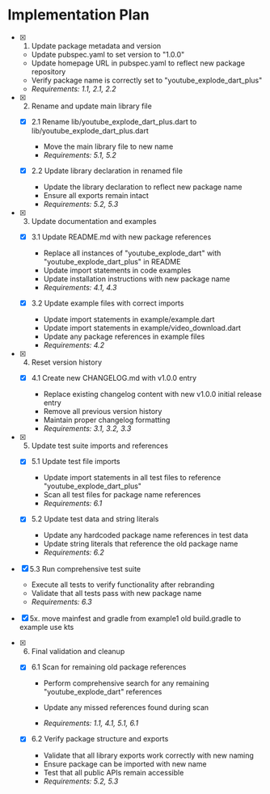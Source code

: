 # Implementation Plan

- [x] 1. Update package metadata and version





  - Update pubspec.yaml to set version to "1.0.0"
  - Update homepage URL in pubspec.yaml to reflect new package repository
  - Verify package name is correctly set to "youtube_explode_dart_plus"
  - _Requirements: 1.1, 2.1, 2.2_

- [x] 2. Rename and update main library file





  - [x] 2.1 Rename lib/youtube_explode_dart_plus.dart to lib/youtube_explode_dart_plus.dart


    - Move the main library file to new name
    - _Requirements: 5.1, 5.2_
  
  - [x] 2.2 Update library declaration in renamed file


    - Update the library declaration to reflect new package name
    - Ensure all exports remain intact
    - _Requirements: 5.2, 5.3_

- [x] 3. Update documentation and examples





  - [x] 3.1 Update README.md with new package references


    - Replace all instances of "youtube_explode_dart" with "youtube_explode_dart_plus" in README
    - Update import statements in code examples
    - Update installation instructions with new package name
    - _Requirements: 4.1, 4.3_
  
  - [x] 3.2 Update example files with correct imports


    - Update import statements in example/example.dart
    - Update import statements in example/video_download.dart
    - Update any package references in example files
    - _Requirements: 4.2_

- [x] 4. Reset version history




  - [x] 4.1 Create new CHANGELOG.md with v1.0.0 entry


    - Replace existing changelog content with new v1.0.0 initial release entry
    - Remove all previous version history
    - Maintain proper changelog formatting
    - _Requirements: 3.1, 3.2, 3.3_

- [x] 5. Update test suite imports and references





  - [x] 5.1 Update test file imports


    - Update import statements in all test files to reference "youtube_explode_dart_plus"
    - Scan all test files for package name references
    - _Requirements: 6.1_
  
  - [x] 5.2 Update test data and string literals


    - Update any hardcoded package name references in test data
    - Update string literals that reference the old package name
    - _Requirements: 6.2_

- [x] 5.3 Run comprehensive test suite






    - Execute all tests to verify functionality after rebranding
    - Validate that all tests pass with new package name
    - _Requirements: 6.3_

- [x] 5x. move mainfest and gradle from example1 old build.gradle to example use kts 




- [x] 6. Final validation and cleanup







  - [x] 6.1 Scan for remaining old package references





    - Perform comprehensive search for any remaining "youtube_explode_dart" references
    - Update any missed references found during scan


    - _Requirements: 1.1, 4.1, 5.1, 6.1_
  
  - [x] 6.2 Verify package structure and exports






    - Validate that all library exports work correctly with new naming
    - Ensure package can be imported with new name
    - Test that all public APIs remain accessible
    - _Requirements: 5.2, 5.3_